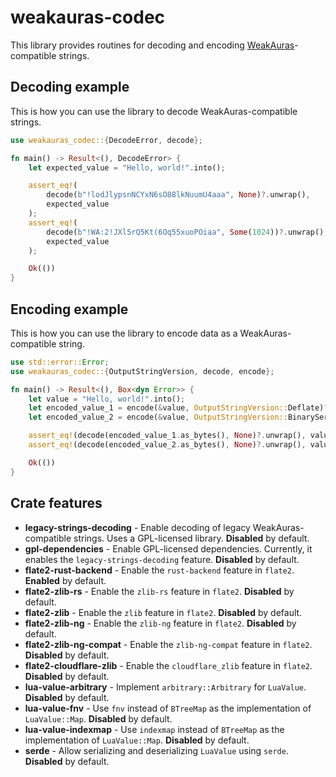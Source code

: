 # weakauras-codec

This library provides routines for decoding and encoding [WeakAuras]-compatible strings.

## Decoding example

This is how you can use the library to decode WeakAuras-compatible strings.

```rust
use weakauras_codec::{DecodeError, decode};

fn main() -> Result<(), DecodeError> {
    let expected_value = "Hello, world!".into();

    assert_eq!(
        decode(b"!lodJlypsnNCYxN6sO88lkNuumU4aaa", None)?.unwrap(),
        expected_value
    );
    assert_eq!(
        decode(b"!WA:2!JXl5rQ5Kt(6Oq55xuoPOiaa", Some(1024))?.unwrap(),
        expected_value
    );

    Ok(())
}
```

## Encoding example

This is how you can use the library to encode data as a WeakAuras-compatible string.

```rust
use std::error::Error;
use weakauras_codec::{OutputStringVersion, decode, encode};

fn main() -> Result<(), Box<dyn Error>> {
    let value = "Hello, world!".into();
    let encoded_value_1 = encode(&value, OutputStringVersion::Deflate)?;
    let encoded_value_2 = encode(&value, OutputStringVersion::BinarySerialization)?;

    assert_eq!(decode(encoded_value_1.as_bytes(), None)?.unwrap(), value);
    assert_eq!(decode(encoded_value_2.as_bytes(), None)?.unwrap(), value);

    Ok(())
}
```

## Crate features

* **legacy-strings-decoding** - Enable decoding of legacy WeakAuras-compatible strings. Uses a GPL-licensed library. **Disabled** by default.
* **gpl-dependencies** - Enable GPL-licensed dependencies. Currently, it enables the `legacy-strings-decoding` feature. **Disabled** by default.
* **flate2-rust-backend** - Enable the `rust-backend` feature in `flate2`. **Enabled** by default.
* **flate2-zlib-rs** - Enable the `zlib-rs` feature in `flate2`. **Disabled** by default.
* **flate2-zlib** - Enable the `zlib` feature in `flate2`. **Disabled** by default.
* **flate2-zlib-ng** - Enable the `zlib-ng` feature in `flate2`. **Disabled** by default.
* **flate2-zlib-ng-compat** - Enable the `zlib-ng-compat` feature in `flate2`. **Disabled** by default.
* **flate2-cloudflare-zlib** - Enable the `cloudflare_zlib` feature in `flate2`. **Disabled** by default.
* **lua-value-arbitrary** - Implement `arbitrary::Arbitrary` for `LuaValue`. **Disabled** by default.
* **lua-value-fnv** - Use `fnv` instead of `BTreeMap` as the implementation of `LuaValue::Map`. **Disabled** by default.
* **lua-value-indexmap** - Use `indexmap` instead of `BTreeMap` as the implementation of `LuaValue::Map`. **Disabled** by default.
* **serde** - Allow serializing and deserializing `LuaValue` using `serde`. **Disabled** by default.

[WeakAuras]: https://weakauras.wtf
